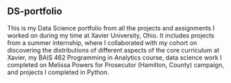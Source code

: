 ## DS-portfolio
This is my Data Science portfolio from all the projects and assignments I worked on during my time at Xavier University, Ohio. It includes projects from a summer internship, where I collaborated with my cohort on discovering the distributions of different aspects of the core curriculum at Xavier, my BAIS 462 Programming in Analytics course, data science work I completed on Melissa Powers for Prosecutor (Hamilton, County) campaign, and projects I completed in Python. 
